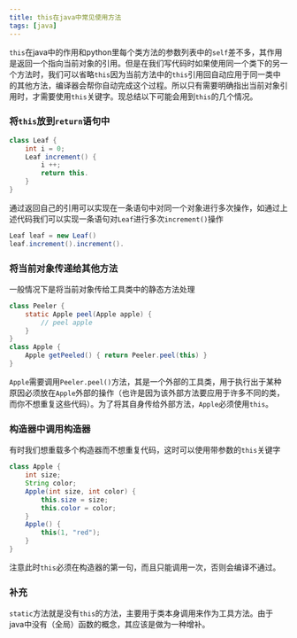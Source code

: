 ```yaml
---
title: this在java中常见使用方法
tags: [java]
---
```


`this`在java中的作用和python里每个类方法的参数列表中的`self`差不多，其作用是返回一个指向当前对象的引用。但是在我们写代码时如果使用同一个类下的另一个方法时，我们可以省略`this`因为当前方法中的`this`引用回自动应用于同一类中的其他方法，编译器会帮你自动完成这个过程。所以只有需要明确指出当前对象引用时，才需要使用`this`关键字。现总结以下可能会用到`this`的几个情况。

### 将`this`放到`return`语句中

```java
class Leaf {
    int i = 0;
    Leaf increment() {
        i ++;
        return this.
    }
}
```

通过返回自己的引用可以实现在一条语句中对同一个对象进行多次操作，如通过上述代码我们可以实现一条语句对`Leaf`进行多次`increment()`操作

```java
Leaf leaf = new Leaf()
leaf.increment().increment().
```

### 将当前对象传递给其他方法

一般情况下是将当前对象传给工具类中的静态方法处理

```java
class Peeler {
	static Apple peel(Apple apple) {
        // peel apple
    }
}
class Apple {
    Apple getPeeled() { return Peeler.peel(this) }
}
```

`Apple`需要调用`Peeler.peel()`方法，其是一个外部的工具类，用于执行出于某种原因必须放在`Apple`外部的操作（也许是因为该外部方法要应用于许多不同的类，而你不想重复这些代码）。为了将其自身传给外部方法，`Apple`必须使用`this`。

### 构造器中调用构造器

有时我们想重载多个构造器而不想重复代码，这时可以使用带参数的`this`关键字

```java
class Apple {
    int size;
    String color;
    Apple(int size, int color) {
        this.size = size;
        this.color = color;
    }
    Apple() {
        this(1, "red");
    }
}
```

注意此时`this`必须在构造器的第一句，而且只能调用一次，否则会编译不通过。

### 补充

`static`方法就是没有`this`的方法，主要用于类本身调用来作为工具方法。由于java中没有（全局）函数的概念，其应该是做为一种增补。
